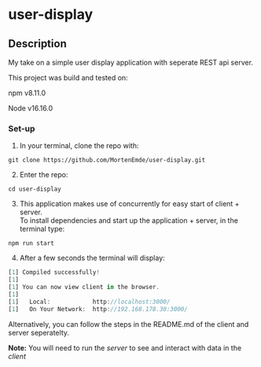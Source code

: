 # user-display

## Description
My take on a simple user display application with seperate REST api server.

This project was build and tested on:

npm v8.11.0

Node v16.16.0

### Set-up
1. In your terminal, clone the repo with:
  ```
  git clone https://github.com/MortenEmde/user-display.git
  ```
2. Enter the repo:
  ```
  cd user-display
  ```
3. This application makes use of concurrently for easy start of client + server.  
To install dependencies and start up the application + server, in the terminal type:
  ```
  npm run start
  ```
4. After a few seconds the terminal will display:
  ```js
  [1] Compiled successfully!
  [1] 
  [1] You can now view client in the browser.
  [1] 
  [1]   Local:            http://localhost:3000/
  [1]   On Your Network:  http://192.168.178.30:3000/
  ```

Alternatively, you can follow the steps in the README.md of the client and server seperatelty.

__Note:__ You will need to run the _server_ to see and interact with data in the _client_
